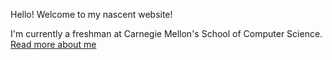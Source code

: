 Hello! Welcome to my nascent website!

I'm currently a freshman at Carnegie Mellon's School of Computer Science. [Read more about me](about.md)
